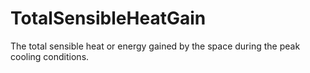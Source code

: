 TotalSensibleHeatGain
=====================

The total sensible heat or energy gained by the space during the peak cooling conditions.
